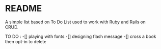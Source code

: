 # README

A simple list based on To Do List used to work with Ruby and Rails on CRUD.


TO DO :
-[] playing with fonts 
-[] designing flash message
-[] cross a book then opt-in to delete
